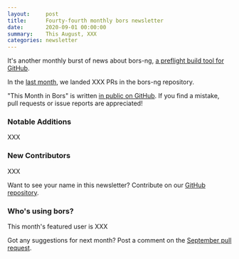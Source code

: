 ```yaml
---
layout:     post
title:      Fourty-fourth monthly bors newsletter
date:       2020-09-01 00:00:00
summary:    This August, XXX
categories: newsletter
---
```


It's another monthly burst of news about bors-ng, [a preflight build tool for GitHub](https://www.thoughtworks.com/en/radar/techniques/preflight-builds).

In the [last month](https://github.com/bors-ng/bors-ng/pulls?utf8=%E2%9C%93&q=is%3Apr%20is%3Amerged%20closed%3A2019-12-01..2019-12-31),
we landed XXX PRs in the bors-ng repository.

"This Month in Bors" is written [in public on GitHub][GitHub for TMiB].
If you find a mistake, pull requests or issue reports are appreciated!

[GitHub for TMiB]: https://github.com/bors-ng/bors-ng.github.io


### Notable Additions

XXX


### New Contributors

XXX

Want to see your name in this newsletter? Contribute on our [GitHub repository](https://github.com/bors-ng/bors-ng).


### Who's using bors?

This month's featured user is XXX

Got any suggestions for next month?
Post a comment on the [September pull request](https://github.com/bors-ng/bors-ng.github.io/pull/117).

